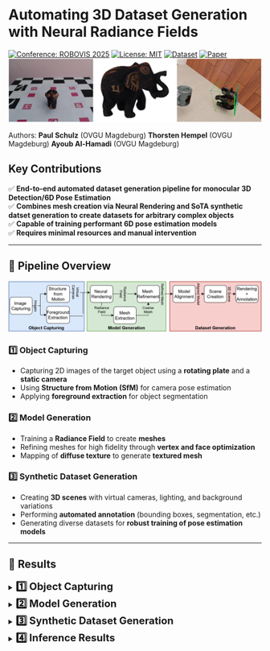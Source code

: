 # Automating 3D Dataset Generation with Neural Radiance Fields

[![Conference: ROBOVIS 2025](https://img.shields.io/badge/Conference-ROBOVIS%202025-blue.svg)](https://robovis.org)
[![License: MIT](https://img.shields.io/badge/License-MIT-green.svg)](LICENSE)
[![Dataset](https://img.shields.io/badge/Data-Download-orange)](link_to_dataset)
[![Paper](https://img.shields.io/badge/Paper-PDF-red)](link_to_paper)
![Teaser Image](figures/Teaser.png)

Authors: **Paul Schulz** (OVGU Magdeburg)   **Thorsten Hempel** (OVGU Magdeburg)   **Ayoub Al-Hamadi** (OVGU Magdeburg)  

##  Key Contributions

✅ **End-to-end automated dataset generation pipeline for monocular 3D Detection/6D Pose Estimation**  
✅ **Combines mesh creation via Neural Rendering and SoTA synthetic datset generation to create datasets for arbitrary complex objects**  
✅ **Capable of training performant 6D pose estimation models**  
✅ **Requires minimal resources and manual intervention**  

---
## 📌 Pipeline Overview
![Pipeline Image](figures/Pipeline.png)

### 1️⃣ **Object Capturing**
- Capturing 2D images of the target object using a **rotating plate** and a **static camera**  
- Using **Structure from Motion (SfM)** for camera pose estimation 
- Applying **foreground extraction** for object segmentation  

### 2️⃣ **Model Generation**
- Training a **Radiance Field** to create **meshes**  
- Refining meshes for high fidelity through **vertex and face optimization**  
- Mapping of  **diffuse texture** to generate **textured mesh** 

### 3️⃣ **Synthetic Dataset Generation**
- Creating **3D scenes** with virtual cameras, lighting, and background variations  
- Performing **automated annotation** (bounding boxes, segmentation, etc.)  
- Generating diverse datasets for **robust training of pose estimation models** 


---


## 🎯 Results

<details>
  <summary> <span style="font-size: 20px;"><strong>  1️⃣ Object Capturing</strong></summary>

</details>

<details>
  <summary> <span style="font-size: 20px;"><strong>2️⃣ Model Generation</strong></summary>
  Radiance Fields
        <table>
          <tr>
            <td>
              <img src="figures/elephant_rf.gif" width="300">
            </td>
            <td>
              <img src="figures/remote_rf.gif" width="300">
            </td>
            <td>
              <img src="figures/multimeter_rf.gif" width="300">
            </td>
          </tr>
      </table>
    Meshes
        <table>
          <tr>
            <td>
              <img src="figures/Elephant_mesh.png" width="150">
            </td>
            <td>
              <img src="figures/Remote_mesh.png" width="300">
            </td>
            <td>
              <img src="figures/Multimeter_mesh.png" width="300">
            </td>
          </tr>
      </table>
</details>
      
<details>
  <summary> <span style="font-size: 20px;"><strong>3️⃣ Synthetic Dataset Generation</strong></summary>
        Bounding Box Modalities
          <table>
            <tr>
              <td>
                <img src="figures/Elephant_bb1.png" width="300">
              </td>
              <td>
                <img src="figures/Elephant_bb2.png" width="300">
              </td>
              <td>
                <img src="figures/Elephant_bb3.png" width="300">
              </td>
            </table>
      Light Variations
        <table>
            <td>
              <img src="figures/Elephant_light1.png" width="300">
            </td>
            <td>
              <img src="figures/Elephant_light3.png" width="300">
            </td>
            <td>
              <img src="figures/Elephant_light2.png" width="300">
            </td>
          </tr>
      </table>



</details>

<details>
  <summary> <span style="font-size: 20px;"><strong>4️⃣ Inference Results </strong></summary>
  <table>
  <tr>
    <td>
      <img src="figures/Elephant.gif" width="300">
    </td>
    <td>
      <img src="figures/Remote.gif" width="300">
    </td>
    <td>
      <img src="figures/Multimeter.gif" width="300">
    </td>
  </tr>
</table>
</details>




